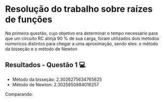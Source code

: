 # Resolução do trabalho sobre raízes de funções

Na primeira questão, cujo objetivo era determinar o tempo necessário para que um circuito RC atinja 90 % de sua carga, foram utilizados dois métodos númericos distintos para chegar a uma aproximação, sendo eles: o método da bisseção e o método de Newton

## Resultados - Questão 1 💻

- Método da bisseção: 2.3026275634765625
- Método de Newton: 2.3025850884016257

Comparando: 
